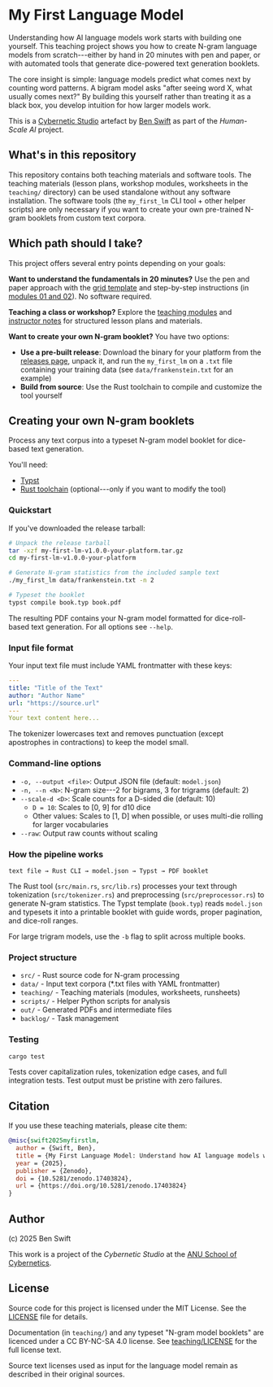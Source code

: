 # My First Language Model

Understanding how AI language models work starts with building one yourself.
This teaching project shows you how to create N-gram language models from
scratch---either by hand in 20 minutes with pen and paper, or with automated
tools that generate dice-powered text generation booklets.

The core insight is simple: language models predict what comes next by counting
word patterns. A bigram model asks "after seeing word X, what usually comes
next?" By building this yourself rather than treating it as a black box, you
develop intuition for how larger models work.

This is a [Cybernetic Studio](https://github.com/ANUcybernetics/) artefact by
[Ben Swift](https://benswift.me) as part of the _Human-Scale AI_ project.

## What's in this repository

This repository contains both teaching materials and software tools. The
teaching materials (lesson plans, workshop modules, worksheets in the
`teaching/` directory) can be used standalone without any software installation.
The software tools (the `my_first_lm` CLI tool + other helper scripts) are only
necessary if you want to create your own pre-trained N-gram booklets from custom
text corpora.

## Which path should I take?

This project offers several entry points depending on your goals:

**Want to understand the fundamentals in 20 minutes?** Use the pen and paper
approach with the [grid template](teaching/out/worksheets/grid.pdf) and
step-by-step instructions (in [modules 01 and 02](teaching/out/modules.pdf)). No
software required.

**Teaching a class or workshop?** Explore the
[teaching modules](teaching/out/modules.pdf) and
[instructor notes](teaching/out/instructors-notes.pdf) for structured lesson
plans and materials.

**Want to create your own N-gram booklet?** You have two options:

- **Use a pre-built release**: Download the binary for your platform from the
  [releases page](https://github.com/benswift/my-first-lm/releases), unpack it,
  and run the `my_first_lm` on a `.txt` file containing your training data (see
  `data/frankenstein.txt` for an example)
- **Build from source**: Use the Rust toolchain to compile and customize the
  tool yourself

## Creating your own N-gram booklets

Process any text corpus into a typeset N-gram model booklet for dice-based text
generation.

You'll need:

- [Typst](https://github.com/typst/typst/)
- [Rust toolchain](https://rustup.rs/) (optional---only if you want to modify
  the tool)

### Quickstart

If you've downloaded the release tarball:

```bash
# Unpack the release tarball
tar -xzf my-first-lm-v1.0.0-your-platform.tar.gz
cd my-first-lm-v1.0.0-your-platform

# Generate N-gram statistics from the included sample text
./my_first_lm data/frankenstein.txt -n 2

# Typeset the booklet
typst compile book.typ book.pdf
```

The resulting PDF contains your N-gram model formatted for dice-roll-based text
generation. For all options see `--help`.

### Input file format

Your input text file must include YAML frontmatter with these keys:

```yaml
---
title: "Title of the Text"
author: "Author Name"
url: "https://source.url"
---
Your text content here...
```

The tokenizer lowercases text and removes punctuation (except apostrophes in
contractions) to keep the model small.

### Command-line options

- `-o, --output <file>`: Output JSON file (default: `model.json`)
- `-n, --n <N>`: N-gram size---2 for bigrams, 3 for trigrams (default: 2)
- `--scale-d <D>`: Scale counts for a D-sided die (default: 10)
  - `D = 10`: Scales to [0, 9] for d10 dice
  - Other values: Scales to [1, D] when possible, or uses multi-die rolling for
    larger vocabularies
- `--raw`: Output raw counts without scaling

### How the pipeline works

```
text file → Rust CLI → model.json → Typst → PDF booklet
```

The Rust tool (`src/main.rs`, `src/lib.rs`) processes your text through
tokenization (`src/tokenizer.rs`) and preprocessing (`src/preprocessor.rs`) to
generate N-gram statistics. The Typst template (`book.typ`) reads `model.json`
and typesets it into a printable booklet with guide words, proper pagination,
and dice-roll ranges.

For large trigram models, use the `-b` flag to split across multiple books.

### Project structure

- `src/` - Rust source code for N-gram processing
- `data/` - Input text corpora (\*.txt files with YAML frontmatter)
- `teaching/` - Teaching materials (modules, worksheets, runsheets)
- `scripts/` - Helper Python scripts for analysis
- `out/` - Generated PDFs and intermediate files
- `backlog/` - Task management

### Testing

```bash
cargo test
```

Tests cover capitalization rules, tokenization edge cases, and full integration
tests. Test output must be pristine with zero failures.

## Citation

If you use these teaching materials, please cite them:

```bibtex
@misc{swift2025myfirstlm,
  author = {Swift, Ben},
  title = {My First Language Model: Understand how AI language models work by building one yourself.},
  year = {2025},
  publisher = {Zenodo},
  doi = {10.5281/zenodo.17403824},
  url = {https://doi.org/10.5281/zenodo.17403824}
}
```

## Author

(c) 2025 Ben Swift

This work is a project of the _Cybernetic Studio_ at the
[ANU School of Cybernetics](https://cybernetics.anu.edu.au).

## License

Source code for this project is licensed under the MIT License. See the
[LICENSE](./LICENSE) file for details.

Documentation (in `teaching/`) and any typeset "N-gram model booklets" are
licenced under a CC BY-NC-SA 4.0 license. See
[teaching/LICENSE](./teaching/LICENSE) for the full license text.

Source text licenses used as input for the language model remain as described in
their original sources.

